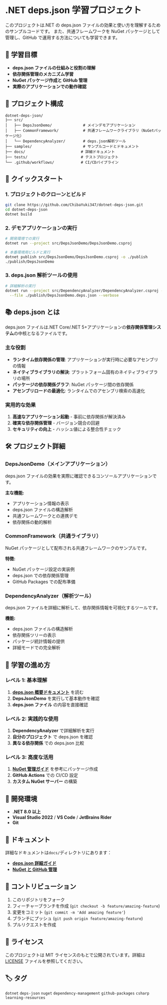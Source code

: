 # .NET deps.json 学習プロジェクト

このプロジェクトは.NET の deps.json ファイルの効果と使い方を理解するためのサンプルコードです。
また、共通フレームワークを NuGet パッケージとして管理し、GitHub で運用する方法についても学習できます。

## 🎯 学習目標

- **deps.json ファイルの仕組みと役割の理解**
- **依存関係管理のメカニズム学習**
- **NuGet パッケージ作成と GitHub 管理**
- **実際のアプリケーションでの動作確認**

## 📁 プロジェクト構成

```text
dotnet-deps-json/
├── src/
│   ├── DepsJsonDemo/              # メインデモアプリケーション
│   ├── CommonFramework/           # 共通フレームワークライブラリ（NuGetパッケージ化）
│   └── DependencyAnalyzer/        # deps.json解析ツール
├── samples/                       # サンプルコードとドキュメント
├── docs/                         # 詳細ドキュメント
├── tests/                        # テストプロジェクト
└── .github/workflows/            # CI/CDパイプライン
```

## 🚀 クイックスタート

### 1. プロジェクトのクローンとビルド

```bash
git clone https://github.com/ChibaYuki347/dotnet-deps-json.git
cd dotnet-deps-json
dotnet build
```

### 2. デモアプリケーションの実行

```bash
# 開発環境での実行
dotnet run --project src/DepsJsonDemo/DepsJsonDemo.csproj

# 本番環境用ビルドと実行
dotnet publish src/DepsJsonDemo/DepsJsonDemo.csproj -o ./publish
./publish/DepsJsonDemo
```

### 3. deps.json 解析ツールの使用

```bash
# 詳細解析の実行
dotnet run --project src/DependencyAnalyzer/DependencyAnalyzer.csproj -- \
  --file ./publish/DepsJsonDemo.deps.json --verbose
```

## 📚 deps.json とは

deps.json ファイルは.NET Core/.NET 5+アプリケーションの**依存関係管理システム**の中核となるファイルです。

### 主な役割

- **ランタイム依存関係の管理**: アプリケーションが実行時に必要なアセンブリの情報
- **ネイティブライブラリの解決**: プラットフォーム固有のネイティブライブラリの場所
- **パッケージの依存関係グラフ**: NuGet パッケージ間の依存関係
- **アセンブリロードの最適化**: ランタイムでのアセンブリ検索の高速化

### 実用的な効果

1. **高速なアプリケーション起動** - 事前に依存関係が解決済み
2. **確実な依存関係管理** - バージョン競合の回避
3. **セキュリティの向上** - ハッシュ値による整合性チェック

## 🛠️ プロジェクト詳細

### DepsJsonDemo（メインアプリケーション）

deps.json ファイルの効果を実際に確認できるコンソールアプリケーションです。

**主な機能:**

- アプリケーション情報の表示
- deps.json ファイルの構造解析
- 共通フレームワークとの連携デモ
- 依存関係の動的解析

### CommonFramework（共通ライブラリ）

NuGet パッケージとして配布される共通フレームワークのサンプルです。

**特徴:**

- NuGet パッケージ設定の実装例
- deps.json での依存関係管理
- GitHub Packages での配布準備

### DependencyAnalyzer（解析ツール）

deps.json ファイルを詳細に解析して、依存関係情報を可視化するツールです。

**機能:**

- deps.json ファイルの構造解析
- 依存関係ツリーの表示
- パッケージ統計情報の提供
- 詳細モードでの完全解析

## 📖 学習の進め方

### レベル 1: 基本理解

1. **[deps.json 概要ドキュメント](docs/deps-json-overview.md)** を読む
2. **DepsJsonDemo** を実行して基本動作を確認
3. **deps.json ファイル** の内容を直接確認

### レベル 2: 実践的な使用

1. **DependencyAnalyzer** で詳細解析を実行
2. **自分のプロジェクト** で deps.json を確認
3. **異なる依存関係** での deps.json 比較

### レベル 3: 高度な活用

1. **[NuGet 管理ガイド](docs/nuget-github-guide.md)** を参考にパッケージ作成
2. **GitHub Actions** での CI/CD 設定
3. **カスタム NuGet サーバー** の構築

## 🔧 開発環境

- **.NET 8.0 以上**
- **Visual Studio 2022** / **VS Code** / **JetBrains Rider**
- **Git**

## 📝 ドキュメント

詳細なドキュメントは`docs/`ディレクトリにあります：

- **[deps.json 詳細ガイド](docs/deps-json-overview.md)**
- **[NuGet と GitHub 管理](docs/nuget-github-guide.md)**

## 🤝 コントリビューション

1. このリポジトリをフォーク
2. フィーチャーブランチを作成 (`git checkout -b feature/amazing-feature`)
3. 変更をコミット (`git commit -m 'Add amazing feature'`)
4. ブランチにプッシュ (`git push origin feature/amazing-feature`)
5. プルリクエストを作成

## 📄 ライセンス

このプロジェクトは MIT ライセンスのもとで公開されています。詳細は [LICENSE](LICENSE) ファイルを参照してください。

## 🏷️ タグ

`dotnet` `deps-json` `nuget` `dependency-management` `github-packages` `csharp` `learning-resources`
